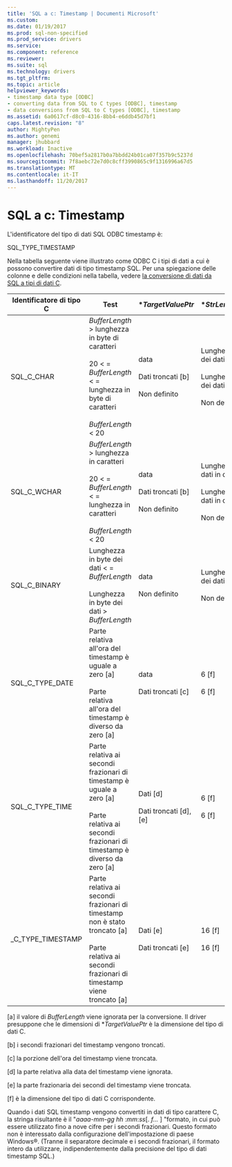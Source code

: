 ```yaml
---
title: 'SQL a c: Timestamp | Documenti Microsoft'
ms.custom: 
ms.date: 01/19/2017
ms.prod: sql-non-specified
ms.prod_service: drivers
ms.service: 
ms.component: reference
ms.reviewer: 
ms.suite: sql
ms.technology: drivers
ms.tgt_pltfrm: 
ms.topic: article
helpviewer_keywords:
- timestamp data type [ODBC]
- converting data from SQL to C types [ODBC], timestamp
- data conversions from SQL to C types [ODBC], timestamp
ms.assetid: 6a0617cf-d8c0-4316-8bb4-e6ddb45d7bf1
caps.latest.revision: "8"
author: MightyPen
ms.author: genemi
manager: jhubbard
ms.workload: Inactive
ms.openlocfilehash: 70bef5a2817b0a7bbdd24b01ca07f357b9c5237d
ms.sourcegitcommit: 7f8aebc72e7d0c8cff3990865c9f1316996a67d5
ms.translationtype: MT
ms.contentlocale: it-IT
ms.lasthandoff: 11/20/2017
---
```

# <a name="sql-to-c-timestamp"></a>SQL a c: Timestamp
L'identificatore del tipo di dati SQL ODBC timestamp è:  
  
 SQL_TYPE_TIMESTAMP  
  
 Nella tabella seguente viene illustrato come ODBC C i tipi di dati a cui è possono convertire dati di tipo timestamp SQL. Per una spiegazione delle colonne e delle condizioni nella tabella, vedere [la conversione di dati da SQL a tipi di dati C](../../../odbc/reference/appendixes/converting-data-from-sql-to-c-data-types.md).  
  
|Identificatore di tipo C|Test|**TargetValuePtr*|**StrLen_or_IndPtr*|SQLSTATE|  
|-----------------------|----------|------------------------|----------------------------|--------------|  
|SQL_C_CHAR|*BufferLength* > lunghezza in byte di caratteri<br /><br /> 20 < = *BufferLength* < = lunghezza in byte di caratteri<br /><br /> *BufferLength* < 20|data<br /><br /> Dati troncati [b]<br /><br /> Non definito|Lunghezza in byte dei dati<br /><br /> Lunghezza in byte dei dati<br /><br /> Non definito|n/d<br /><br /> 01004<br /><br /> 22003|  
|SQL_C_WCHAR|*BufferLength* > lunghezza in caratteri<br /><br /> 20 < = *BufferLength* < = lunghezza in caratteri<br /><br /> *BufferLength* < 20|data<br /><br /> Dati troncati [b]<br /><br /> Non definito|Lunghezza dei dati in caratteri<br /><br /> Lunghezza dei dati in caratteri<br /><br /> Non definito|n/d<br /><br /> 01004<br /><br /> 22003|  
|SQL_C_BINARY|Lunghezza in byte dei dati < = *BufferLength*<br /><br /> Lunghezza in byte dei dati > *BufferLength*|data<br /><br /> Non definito|Lunghezza in byte dei dati<br /><br /> Non definito|n/d<br /><br /> 22003|  
|SQL_C_TYPE_DATE|Parte relativa all'ora del timestamp è uguale a zero [a]<br /><br /> Parte relativa all'ora del timestamp è diverso da zero [a]|data<br /><br /> Dati troncati [c]|6 [f]<br /><br /> 6 [f]|n/d<br /><br /> 01S07|  
|SQL_C_TYPE_TIME|Parte relativa ai secondi frazionari di timestamp è uguale a zero [a]<br /><br /> Parte relativa ai secondi frazionari di timestamp è diverso da zero [a]|Dati [d]<br /><br /> Dati troncati [d], [e]|6 [f]<br /><br /> 6 [f]|n/d<br /><br /> 01S07|  
_C_TYPE_TIMESTAMP|Parte relativa ai secondi frazionari di timestamp non è stato troncato [a]<br /><br /> Parte relativa ai secondi frazionari di timestamp viene troncato [a]|Dati [e]<br /><br /> Dati troncati [e]|16 [f]<br /><br /> 16 [f]|n/d<br /><br /> 01S07|  
  
 [a] il valore di *BufferLength* viene ignorata per la conversione. Il driver presuppone che le dimensioni di **TargetValuePtr* è la dimensione del tipo di dati C.  
  
 [b] i secondi frazionari del timestamp vengono troncati.  
  
 [c] la porzione dell'ora del timestamp viene troncata.  
  
 [d] la parte relativa alla data del timestamp viene ignorata.  
  
 [e] la parte frazionaria dei secondi del timestamp viene troncata.  
  
 [f] è la dimensione del tipo di dati C corrispondente.  
  
 Quando i dati SQL timestamp vengono convertiti in dati di tipo carattere C, la stringa risultante è il "*aaaa*-*mm*-*gg* *hh* :*mm*:*ss*[. *f...* ] "formato, in cui può essere utilizzato fino a nove cifre per i secondi frazionari. Questo formato non è interessato dalla configurazione dell'impostazione di paese Windows®. (Tranne il separatore decimale e i secondi frazionari, il formato intero da utilizzare, indipendentemente dalla precisione del tipo di dati timestamp SQL.)
